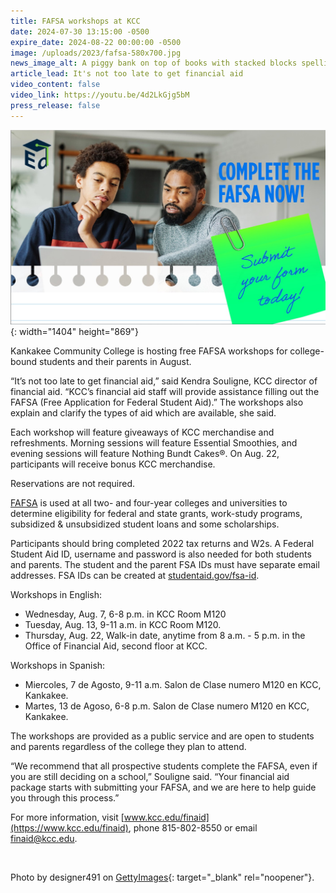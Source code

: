 ```yaml
---
title: FAFSA workshops at KCC
date: 2024-07-30 13:15:00 -0500
expire_date: 2024-08-22 00:00:00 -0500
image: /uploads/2023/fafsa-580x700.jpg
news_image_alt: A piggy bank on top of books with stacked blocks spelling "FAFSA"
article_lead: It's not too late to get financial aid
video_content: false
video_link: https://youtu.be/4d2LkGjg5bM
press_release: false
---
```

![Picture with two people filling out FAFSA](/uploads/2023/complete-fafsa-graphic-1.jpg "Complete the FAFSA"){: width="1404" height="869"}

Kankakee Community College is hosting free FAFSA workshops for college-bound students and their parents in August.

“It’s not too late to get financial aid,” said Kendra Souligne, KCC director of financial aid. “KCC’s financial aid staff will provide assistance filling out the FAFSA (Free Application for Federal Student Aid).” The workshops also explain and clarify the types of aid which are available, she said.

Each workshop will feature giveaways of KCC merchandise and refreshments. Morning sessions will feature Essential Smoothies, and evening sessions will feature Nothing Bundt Cakes®. On Aug. 22, participants will receive bonus KCC merchandise.

Reservations are not required.

[FAFSA](https://studentaid.gov/h/apply-for-aid/fafsa) is used at all two- and four-year colleges and universities to determine eligibility for federal and state grants, work-study programs, subsidized & unsubsidized student loans and some scholarships.

Participants should bring completed 2022 tax returns and W2s. A Federal Student Aid ID, username and password is also needed for both students and parents. The student and the parent FSA IDs must have separate email addresses. FSA IDs can be created at [studentaid.gov/fsa-id](https://studentaid.gov/fsa-id/sign-in/landing).

Workshops in English:

* Wednesday, Aug. 7, 6-8 p.m. in KCC Room M120
* Tuesday, Aug. 13, 9-11 a.m. in KCC Room M120.
* Thursday, Aug. 22, Walk-in date, anytime from 8 a.m. - 5 p.m. in the Office of Financial Aid, second floor at KCC.

Workshops in Spanish:

* Miercoles, 7 de Agosto, 9-11 a.m. Salon de Clase numero M120 en KCC, Kankakee.
* Martes, 13 de Agoso, 6-8 p.m. Salon de Clase numero M120 en KCC, Kankakee.

The workshops are provided as a public service and are open to students and parents regardless of the college they plan to attend.

“We recommend that all prospective students complete the FAFSA, even if you are still deciding on a school,” Souligne said. “Your financial aid package starts with submitting your FAFSA, and we are here to help guide you through this process.”

For more information, visit [www.kcc.edu/finaid](https://www.kcc.edu/finaid), phone 815-802-8550 or email [finaid@kcc.edu](mailto:finaid@kcc.edu).

&nbsp;

Photo by designer491 on [GettyImages](https://www.gettyimages.com/ "https://www.gettyimages.com/"){: target="_blank" rel="noopener"}.